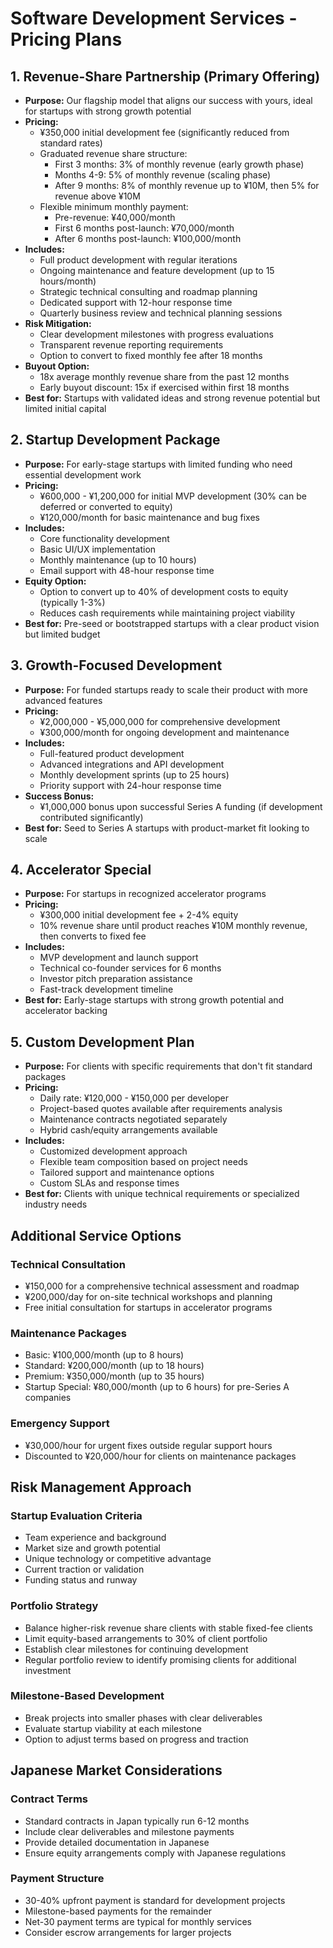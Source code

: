 # Software Development Services - Pricing Plans

## 1. Revenue-Share Partnership (Primary Offering)
- **Purpose:** Our flagship model that aligns our success with yours, ideal for startups with strong growth potential
- **Pricing:**
  - ¥350,000 initial development fee (significantly reduced from standard rates)
  - Graduated revenue share structure:
    - First 3 months: 3% of monthly revenue (early growth phase)
    - Months 4-9: 5% of monthly revenue (scaling phase)
    - After 9 months: 8% of monthly revenue up to ¥10M, then 5% for revenue above ¥10M
  - Flexible minimum monthly payment:
    - Pre-revenue: ¥40,000/month
    - First 6 months post-launch: ¥70,000/month
    - After 6 months post-launch: ¥100,000/month
- **Includes:**
  - Full product development with regular iterations
  - Ongoing maintenance and feature development (up to 15 hours/month)
  - Strategic technical consulting and roadmap planning
  - Dedicated support with 12-hour response time
  - Quarterly business review and technical planning sessions
- **Risk Mitigation:**
  - Clear development milestones with progress evaluations
  - Transparent revenue reporting requirements
  - Option to convert to fixed monthly fee after 18 months
- **Buyout Option:** 
  - 18x average monthly revenue share from the past 12 months
  - Early buyout discount: 15x if exercised within first 18 months
- **Best for:** Startups with validated ideas and strong revenue potential but limited initial capital

## 2. Startup Development Package
- **Purpose:** For early-stage startups with limited funding who need essential development work
- **Pricing:** 
  - ¥600,000 - ¥1,200,000 for initial MVP development (30% can be deferred or converted to equity)
  - ¥120,000/month for basic maintenance and bug fixes
- **Includes:**
  - Core functionality development
  - Basic UI/UX implementation
  - Monthly maintenance (up to 10 hours)
  - Email support with 48-hour response time
- **Equity Option:**
  - Option to convert up to 40% of development costs to equity (typically 1-3%)
  - Reduces cash requirements while maintaining project viability
- **Best for:** Pre-seed or bootstrapped startups with a clear product vision but limited budget

## 3. Growth-Focused Development
- **Purpose:** For funded startups ready to scale their product with more advanced features
- **Pricing:**
  - ¥2,000,000 - ¥5,000,000 for comprehensive development
  - ¥300,000/month for ongoing development and maintenance
- **Includes:**
  - Full-featured product development
  - Advanced integrations and API development
  - Monthly development sprints (up to 25 hours)
  - Priority support with 24-hour response time
- **Success Bonus:**
  - ¥1,000,000 bonus upon successful Series A funding (if development contributed significantly)
- **Best for:** Seed to Series A startups with product-market fit looking to scale

## 4. Accelerator Special
- **Purpose:** For startups in recognized accelerator programs
- **Pricing:**
  - ¥300,000 initial development fee + 2-4% equity
  - 10% revenue share until product reaches ¥10M monthly revenue, then converts to fixed fee
- **Includes:**
  - MVP development and launch support
  - Technical co-founder services for 6 months
  - Investor pitch preparation assistance
  - Fast-track development timeline
- **Best for:** Early-stage startups with strong growth potential and accelerator backing

## 5. Custom Development Plan
- **Purpose:** For clients with specific requirements that don't fit standard packages
- **Pricing:**
  - Daily rate: ¥120,000 - ¥150,000 per developer
  - Project-based quotes available after requirements analysis
  - Maintenance contracts negotiated separately
  - Hybrid cash/equity arrangements available
- **Includes:**
  - Customized development approach
  - Flexible team composition based on project needs
  - Tailored support and maintenance options
  - Custom SLAs and response times
- **Best for:** Clients with unique technical requirements or specialized industry needs

## Additional Service Options

### Technical Consultation
- ¥150,000 for a comprehensive technical assessment and roadmap
- ¥200,000/day for on-site technical workshops and planning
- Free initial consultation for startups in accelerator programs

### Maintenance Packages
- Basic: ¥100,000/month (up to 8 hours)
- Standard: ¥200,000/month (up to 18 hours)
- Premium: ¥350,000/month (up to 35 hours)
- Startup Special: ¥80,000/month (up to 6 hours) for pre-Series A companies

### Emergency Support
- ¥30,000/hour for urgent fixes outside regular support hours
- Discounted to ¥20,000/hour for clients on maintenance packages

## Risk Management Approach

### Startup Evaluation Criteria
- Team experience and background
- Market size and growth potential
- Unique technology or competitive advantage
- Current traction or validation
- Funding status and runway

### Portfolio Strategy
- Balance higher-risk revenue share clients with stable fixed-fee clients
- Limit equity-based arrangements to 30% of client portfolio
- Establish clear milestones for continuing development
- Regular portfolio review to identify promising clients for additional investment

### Milestone-Based Development
- Break projects into smaller phases with clear deliverables
- Evaluate startup viability at each milestone
- Option to adjust terms based on progress and traction

## Japanese Market Considerations

### Contract Terms
- Standard contracts in Japan typically run 6-12 months
- Include clear deliverables and milestone payments
- Provide detailed documentation in Japanese
- Ensure equity arrangements comply with Japanese regulations

### Payment Structure
- 30-40% upfront payment is standard for development projects
- Milestone-based payments for the remainder
- Net-30 payment terms are typical for monthly services
- Consider escrow arrangements for larger projects
